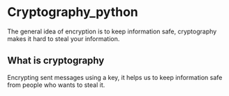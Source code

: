 # Cryptography_python
The general idea of encryption is to keep information safe, cryptography makes it hard to steal your information.

## What is cryptography
Encrypting sent messages using a key, it helps us to keep information safe from people who wants to steal it.

##
